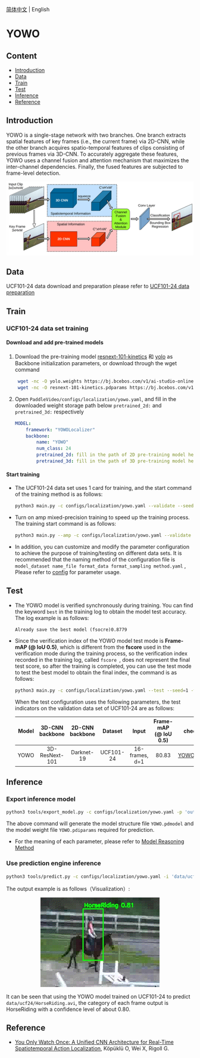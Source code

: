 [简体中文](../../../zh-CN/model_zoo/localization/yowo.md) | English

# YOWO

## Content

- [Introduction](#Introduction)
- [Data](#DATA)
- [Train](#Train)
- [Test](#Test)
- [Inference](#Inference)
- [Reference](#Reference)


## Introduction

YOWO is a single-stage network with two branches. One branch extracts spatial features of key frames (i.e., the current frame) via 2D-CNN, while the other branch acquires spatio-temporal features of clips consisting of previous frames via 3D-CNN. To accurately aggregate these features, YOWO uses a channel fusion and attention mechanism that maximizes the inter-channel dependencies. Finally, the fused features are subjected to frame-level detection.


<div align="center">
<img src="../../../images/yowo.png">
</div>


## Data

UCF101-24 data download and preparation please refer to [UCF101-24 data preparation](../../dataset/ucf101.md)


## Train

### UCF101-24 data set training

#### Download and add pre-trained models

1. Download the pre-training model [resnext-101-kinetics](https://aistudio.baidu.com/aistudio/datasetdetail/145592) 和 [yolo](https://aistudio.baidu.com/aistudio/datasetdetail/145592) as Backbone initialization parameters, or download through the wget command

   ```bash
    wget -nc -O yolo.weights https://bj.bcebos.com/v1/ai-studio-online/8559f34317e642c888783b81b9fef55f8750ef4b7e924feaac8899f3ab0b151f?responseContentDisposition=attachment%3B%20filename_yolo.weights
    wget -nc -O resnext-101-kinetics.pdparams https://bj.bcebos.com/v1/ai-studio-online/cf96b0278a944363bc238cfca727474f889a17f7015746d99523e7068d64e96b?responseContentDisposition=attachment%3B%20filename%3Dresnext-101-kinetics.pdparams&authorization=bce-auth-v1%2F0ef6765c1e494918bc0d4c3ca3e5c6d1%2F2022-05-17T11%3A35%3A40Z%2F-1%2F%2F4a587997708b3c582cbb2f98c8b7d02c395de3ef34e71b918789c761b3feae14
   ```

2. Open `PaddleVideo/configs/localization/yowo.yaml`, and fill in the downloaded weight storage path below `pretrained_2d:` and `pretrained_3d:` respectively

    ```yaml
    MODEL:
        framework: "YOWOLocalizer"
        backbone:
            name: "YOWO"
            num_class: 24
            pretrained_2d: fill in the path of 2D pre-training model here
            pretrained_3d: fill in the path of 3D pre-training model here
    ```

#### Start training

- The UCF101-24 data set uses 1 card for training, and the start command of the training method is as follows:

    ```bash
    python3 main.py -c configs/localization/yowo.yaml --validate --seed=1
    ```

- Turn on amp mixed-precision training to speed up the training process. The training start command is as follows:

    ```bash
    python3 main.py --amp -c configs/localization/yowo.yaml --validate --seed=1
    ```

- In addition, you can customize and modify the parameter configuration to achieve the purpose of training/testing on different data sets. It is recommended that the naming method of the configuration file is `model_dataset name_file format_data format_sampling method.yaml` , Please refer to [config](../../tutorials/config.md) for parameter usage.


## Test

- The YOWO model is verified synchronously during training. You can find the keyword `best` in the training log to obtain the model test accuracy. The log example is as follows:

  ```
  Already save the best model (fsocre)0.8779
  ```

- Since the verification index of the YOWO model test mode is **Frame-mAP (@ IoU 0.5)**, which is different from the **fscore** used in the verification mode during the training process, so the verification index recorded in the training log, called `fscore `, does not represent the final test score, so after the training is completed, you can use the test mode to test the best model to obtain the final index, the command is as follows:

  ```bash
  python3 main.py -c configs/localization/yowo.yaml --test --seed=1 -w 'output/YOWO/YOWO_epoch_00005.pdparams'
  ```


  When the test configuration uses the following parameters, the test indicators on the validation data set of UCF101-24 are as follows:


  | Model    | 3D-CNN backbone | 2D-CNN backbone | Dataset  |Input    | Frame-mAP <br>(@ IoU 0.5)    |   checkpoints  |
  | :-----------: | :-----------: | :-----------: | :-----------: | :-----------: | :-----------: | :-----------: |
  | YOWO | 3D-ResNext-101 | Darknet-19 | UCF101-24 | 16-frames, d=1 | 80.83 | [YOWO.pdparams](https://pan.baidu.com/s/1RznZpYpZxoZg9XiUWNkQWQ?pwd=r5g3) |



## Inference

### Export inference model

```bash
python3 tools/export_model.py -c configs/localization/yowo.yaml -p 'output/YOWO/YOWO_epoch_00005.pdparams'
```

The above command will generate the model structure file `YOWO.pdmodel` and the model weight file `YOWO.pdiparams` required for prediction.

- For the meaning of each parameter, please refer to [Model Reasoning Method](../../usage.md#2-infer)

### Use prediction engine inference

```bash
python3 tools/predict.py -c configs/localization/yowo.yaml -i 'data/ucf24/HorseRiding.avi' --model_file ./inference/YOWO.pdmodel --params_file ./inference/YOWO.pdiparams
```

The output example is as follows（Visualization）:

<div align="center">
  <img  src="../../../images/horse_riding.gif" alt="Horse Riding">
</div>

It can be seen that using the YOWO model trained on UCF101-24 to predict `data/ucf24/HorseRiding.avi`, the category of each frame output is HorseRiding with a confidence level of about 0.80.

## Reference

- [You Only Watch Once: A Unified CNN Architecture for Real-Time Spatiotemporal Action Localization](https://arxiv.org/pdf/1911.06644.pdf), Köpüklü O, Wei X, Rigoll G.